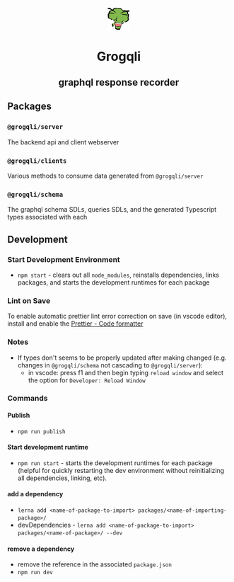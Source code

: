 <p align="center"><img src="./grogqli.png" width="10%"/></p>

<h1 align="center">Grogqli</h2>
<h2 align="center">graphql response recorder</h2>

## Packages

### `@grogqli/server`

The backend api and client webserver

### `@grogqli/clients`

Various methods to consume data generated from `@grogqli/server`

### `@grogqli/schema`

The graphql schema SDLs, queries SDLs, and the generated Typescript types associated with each

## Development

### Start Development Environment

- `npm start` - clears out all `node_modules`, reinstalls dependencies, links packages, and starts the development runtimes for each package

### Lint on Save

To enable automatic prettier lint error correction on save (in vscode editor), install and enable the [Prettier - Code formatter](https://marketplace.visualstudio.com/items?itemName=esbenp.prettier-vscode)

### Notes

- If types don't seems to be properly updated after making changed (e.g. changes in `@grogqli/schema` not cascading to `@grogqli/server`):
  - in vscode: press f1 and then begin typing `reload window` and select the option for `Developer: Reload Window`

### Commands

#### Publish

- `npm run publish`

#### Start development runtime

- `npm run start` - starts the development runtimes for each package (helpful for quickly restarting the dev environment without reinitializing all dependencies, linking, etc).

#### add a dependency

- `lerna add <name-of-package-to-import> packages/<name-of-importing-package>/`
- devDependencies - `lerna add <name-of-package-to-import> packages/<name-of-package>/ --dev`

#### remove a dependency

- remove the reference in the associated `package.json`
- `npm run dev`
